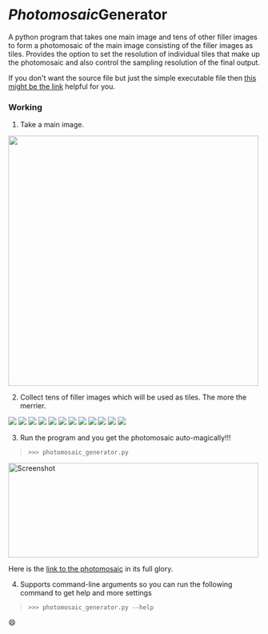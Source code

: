 # *Photomosaic***Generator**

A python program that takes one main image and tens of other filler images to form a photomosaic of the main image consisting of the filler images as tiles. Provides the option to set the resolution of individual tiles that make up the photomosaic and also control the sampling resolution of the final output.

If you don't want the source file but just the simple executable file then [this might be the link](https://github.com/sarathsajan/photomosaic_generator_executable) helpful for you.

### Working

1. Take a main image.

<img src="https://github.com/sarathsajan/photomosaic_generator/blob/master/main_image/img.jpg" width="500">




2. Collect tens of filler images which will be used as tiles. The more the merrier.

<img src="https://picsum.photos/200"> <img src="https://picsum.photos/201"> <img src="https://picsum.photos/199"> <img src="https://picsum.photos/202"> <img src="https://picsum.photos/203"> <img src="https://picsum.photos/198"> <img src="https://picsum.photos/197"> <img src="https://picsum.photos/204"> <img src="https://picsum.photos/205"> <img src="https://picsum.photos/202"> <img src="https://picsum.photos/196"> <img src="https://picsum.photos/206">




3. Run the program and you get the photomosaic auto-magically!!!

>`>>> photomosaic_generator.py`

<img src="https://i.paste.pics/9TCA0.png" width="500" height="189" alt="Screenshot">

Here is the [link to the photomosaic](https://drive.google.com/file/d/1drL4zTytPcjNhtJxCZqVFNnRZoJk9RLM/view?usp=sharing) in its full glory.

4. Supports command-line arguments so you can run the following command to get help and more settings

>`>>> photomosaic_generator.py --help`



:smile:
